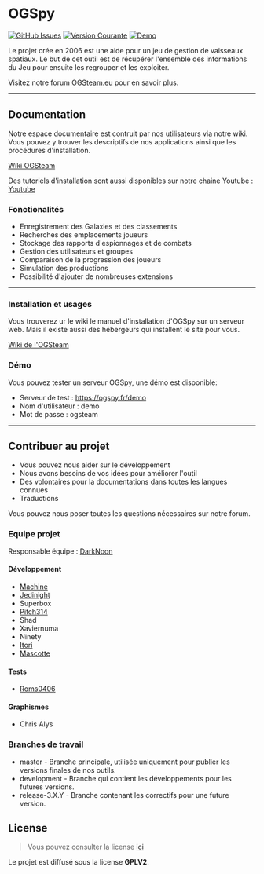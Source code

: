 # OGSpy

[![GitHub Issues](https://img.shields.io/github/issues/OGSTeam/ogspy.svg)](https://github.com/OGSTeam/ogspy/issues) [![Version Courante](https://img.shields.io/badge/version-3.3.7-green.svg)](https://github.com/OGSTeam/ogspy) [![Demo](https://img.shields.io/badge/demo-online-green.svg)](http://ogspy.fr/demo)

Le projet crée en 2006 est une aide pour un jeu de gestion de vaisseaux spatiaux.
Le but de cet outil est de récupérer l'ensemble des informations du Jeu pour ensuite les regrouper et les exploiter.

Visitez notre forum [OGSteam.eu](https://forum.ogsteam.eu) pour en savoir plus.

---

## Documentation

Notre espace documentaire est contruit par nos utilisateurs via notre wiki. Vous pouvez y trouver les descriptifs de nos applications ainsi que les procédures d'installation.

[Wiki OGSteam](https://wiki.ogsteam.eu)

Des tutoriels d'installation sont aussi disponibles sur notre chaine Youtube : [Youtube](https://www.youtube.com/playlist?list=PLF1RvCcSTS6M28sPpadlerKcuwhhTBtrQ)

### Fonctionalités

- Enregistrement des Galaxies et des classements
- Recherches des emplacements joueurs
- Stockage des rapports d'espionnages et de combats
- Gestion des utilisateurs et groupes
- Comparaison de la progression des joueurs
- Simulation des productions
- Possibilité d'ajouter de nombreuses extensions

---

### Installation et usages

Vous trouverez ur le wiki le manuel d'installation d'OGSpy sur un serveur web. Mais il existe aussi des hébergeurs qui installent le site pour vous.

[Wiki de l'OGSteam](https://wiki.ogsteam.eu/doku.php)

### Démo

Vous pouvez tester un serveur OGSpy, une démo est disponible:

- Serveur de test : <https://ogspy.fr/demo>
- Nom d'utilisateur : demo
- Mot de passe : ogsteam

---

## Contribuer au projet

- Vous pouvez nous aider sur le développement
- Nous avons besoins de vos idées pour améliorer l'outil
- Des volontaires pour la documentations dans toutes les langues connues
- Traductions

Vous pouvez nous poser toutes les questions nécessaires sur notre forum.

### Equipe projet

Responsable équipe : [DarkNoon](https://github.com/darknoon29)

#### Développement

- [Machine](https://github.com/machine62)
- [Jedinight](https://github.com/jedi-night)
- Superbox
- [Pitch314](https://github.com/pitch314)
- Shad
- Xaviernuma
- Ninety
- [Itori](https://github.com/Itori)
- [Mascotte](https://github.com/mascotte88)

#### Tests

- [Roms0406](https://github.com/Roms0406)

#### Graphismes

- Chris Alys

### Branches de travail

- master - Branche principale, utilisée uniquement pour publier les versions finales de nos outils.
- development - Branche qui contient les développements pour les futures versions.
- release-3.X.Y - Branche contenant les correctifs pour une future version.

## License

>Vous pouvez consulter la license [ici](https://github.com/OGSTeam/ogspy/blob/master/LICENSE)

Le projet est diffusé sous la license **GPLV2**.
